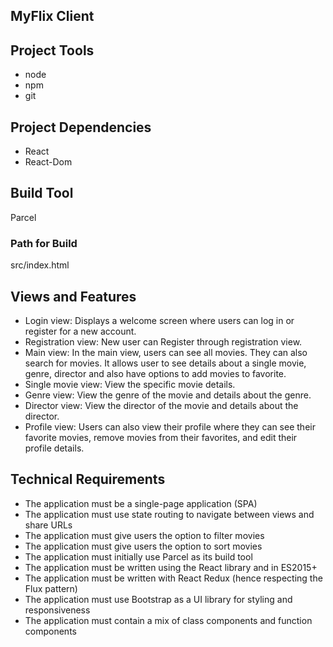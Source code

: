 ## MyFlix Client

## Project Tools

-   node
-   npm
-   git

## Project Dependencies

-   React
-   React-Dom

## Build Tool

Parcel

### Path for Build

src/index.html

## Views and Features

-   Login view: Displays a welcome screen where users can log in or register for a new account.
-   Registration view: New user can Register through registration view.
-   Main view: In the main view, users can see all movies. They can also search for movies. It allows user to see details about a single movie, genre, director and also have options to add movies to favorite.
-   Single movie view: View the specific movie details.
-   Genre view: View the genre of the movie and details about the genre.
-   Director view: View the director of the movie and details about the director.
-   Profile view: Users can also view their profile where they can see their favorite movies, remove movies from their favorites, and edit their profile details.

## Technical Requirements

-   The application must be a single-page application (SPA)
-   The application must use state routing to navigate between views and share URLs
-   The application must give users the option to filter movies
-   The application must give users the option to sort movies
-   The application must initially use Parcel as its build tool
-   The application must be written using the React library and in ES2015+
-   The application must be written with React Redux (hence respecting the Flux pattern)
-   The application must use Bootstrap as a UI library for styling and responsiveness
-   The application must contain a mix of class components and function components
